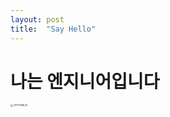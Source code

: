 ```yaml
---
layout: post
title:  "Say Hello"
---
```


# 나는 엔지니어입니다

<img src="/home/marojeon/Blog/wjsakfh.github.io/images/2021-10-10-Hello/_117310488_16.jpg" alt="_117310488_16" style="zoom:25%;" />

